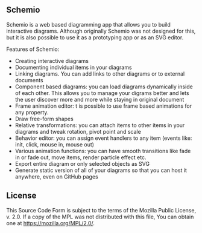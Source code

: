 Schemio
--------------------

Schemio is a web based diagramming app that allows you to build interactive diagrams. Although originally Schemio was not designed for this, but it is also possible to use it as a prototyping app or as an SVG editor.

Features of Schemio:

- Creating interactive diagrams
- Documenting individual items in your diagrams
- Linking diagrams. You can add links to other diagrams or to external documents
- Component based diagrams: you can load diagrams dynamically inside of each other. This allows you to manage your digrams better and lets the user discover more and more while staying in original document
- Frame animation editor: t is possible to use frame based animations for any property.
- Draw free-form shapes
- Relative transformations: you can attach items to other items in your diagrams and tweak rotation, pivot point and scale
- Behavior editor: you can assign event handlers to any item (events like: init, click, mouse in, mouse out)
- Various animation functions: you can have smooth transitions like fade in or fade out, move items, render particle effect etc.
- Export entire diagram or only selected objects as SVG
- Generate static version of all of your diagrams so that you can host it anywhere, even on GitHub pages


License
---------

This Source Code Form is subject to the terms of the Mozilla Public License, v. 2.0. If a copy of the MPL was not distributed with this file, You can obtain one at https://mozilla.org/MPL/2.0/.